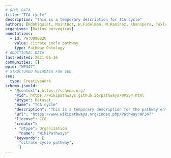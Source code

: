 ```yaml
---
# GPML DATA
title: "TCA cycle"
description: "This is a temporary description for TCA cycle"
authors: [Kdahlquist, MaintBot, N.Fidelman, M.Ramirez, Khanspers, Toxlab, Egonw, Ddigles, Nuno, Jmelius, Mkutmon, Eweitz]
organisms: [Rattus norvegicus]
annotations:
  - id: PW:0000026
    value: citrate cycle pathway
    type: Pathway Ontology
# ADDITIONAL DATA
last-edited: 2021-05-16
communities: []
wpid: "WP347"
# STRUCTURED METADATA FOR SEO
seo:
  type: CreativeWork
schema-jsonld:
  - "@context": https://schema.org/
    "@id": https://wikipathways.github.io/pathways/WP554.html
    "@type": Dataset
    "name": "TCA cycle"
    "description": "This is a temporary description for the pathway entitled: TCA cycle"
    "url": "https://www.wikipathways.org/index.php/Pathway:WP347"
    "license": CC0
    "creator":
    - "@type": Organization
      "name": "WikiPathways"
    "keywords": [
      "citrate cycle pathway",
      ]
---
```

